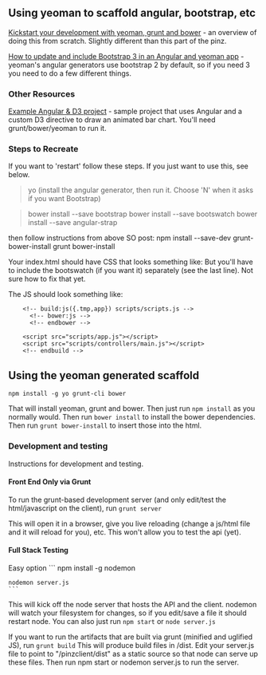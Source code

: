 ## Using yeoman to scaffold angular, bootstrap, etc 

[Kickstart your development with yeoman, grunt and bower](http://www.sitepoint.com/kickstart-your-angularjs-development-with-yeoman-grunt-and-bower/) - an overview of doing this from scratch. Slightly different than this part of the pinz.

[How to update and include Bootstrap 3 in an Angular and yeoman app](http://stackoverflow.com/questions/18422020/how-to-update-and-include-twitter-bootstrap-3-on-webapp-or-yo-angular) - yeoman's angular generators use bootstrap 2 by default, so if you need 3 you need to do a few different things.

### Other Resources

[Example Angular & D3 project](https://github.com/AngularJSDenver/DataVisualizationAngularJS) - sample project that uses Angular and a custom D3 directive to draw an animated bar chart. You'll need grunt/bower/yeoman to run it.

### Steps to Recreate

If you want to 'restart' follow these steps. If you just want to use this, see below.

> yo
(install the angular generator, then run it. Choose 'N' when it asks if you want Bootstrap)

> bower install --save bootstrap
> bower install --save bootswatch
> bower install --save angular-strap

then follow instructions from above SO post:
	npm install --save-dev grunt-bower-install
	grunt bower-install

Your index.html should have CSS that looks something like:
    <!-- build:css(.tmp) styles/main.css -->
        <link rel="stylesheet" href="styles/main.css">
           <!-- css from bower -->
           <!-- bower:css -->
           <link rel="stylesheet" href="bower_components/bootstrap/dist/css/bootstrap.css" />
           <link rel="stylesheet" href="bower_components/bootstrap-datepicker/css/datepicker.css" />
           <link rel="stylesheet" href="bower_components/bootstrap-timepicker/css/bootstrap-timepicker.min.css" />
           <link rel="stylesheet" href="bower_components/bootstrap-select/bootstrap-select.css" />
           <!-- endbower -->
        <!-- endbuild -->
        <link rel="stylesheet" href="bower_components/bootswatch/flatly/bootstrap.css" />
But you'll have to include the bootswatch (if you want it) separately (see the last line). Not sure how to fix that yet.

The JS should look something like:
     <!-- build:js scripts/modules.js -->
        <script src="bower_components/angular-resource/angular-resource.js"></script>
        <script src="bower_components/angular-cookies/angular-cookies.js"></script>
        <script src="bower_components/angular-sanitize/angular-sanitize.js"></script>
        <!-- endbuild -->

        <!-- build:js({.tmp,app}) scripts/scripts.js -->
          <!-- bower:js -->
          <!-- endbower -->

        <script src="scripts/app.js"></script>
        <script src="scripts/controllers/main.js"></script>
        <!-- endbuild -->

## Using the yeoman generated scaffold

    npm install -g yo grunt-cli bower

That will install yeoman, grunt and bower. 
Then just run ```npm install``` as you normally would.
Then run ```bower install``` to install the bower dependencies. 
Then run ```grunt bower-install``` to insert those into the html.

### Development and testing

Instructions for development and testing.

#### Front End Only via Grunt

To run the grunt-based development server (and only edit/test the html/javascript on the client), run
	```grunt server```

This will open it in a browser, give you live reloading (change a js/html file and it will reload for you), etc. This won't allow you to test the api (yet).

#### Full Stack Testing

Easy option
    ```
    npm install -g nodemon
    
    nodemon server.js
    ```

This will kick off the node server that hosts the API and the client. nodemon will watch your filesystem for changes, so if you edit/save a file it should restart node.
You can also just run 
	```npm start```
or
   ```node server.js```

If you want to run the artifacts that are built via grunt (minified and uglified JS), run ```grunt build```
This will produce build files in /dist.
Edit your server.js file to point to "/pinzclient/dist" as a static source so that node can serve up these files.
Then run 
	npm start
or
	nodemon server.js 
to run the server.
